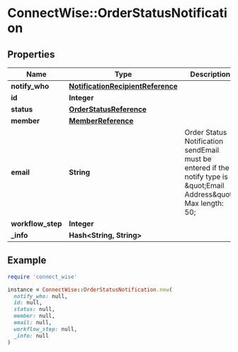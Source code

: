 # ConnectWise::OrderStatusNotification

## Properties

| Name | Type | Description | Notes |
| ---- | ---- | ----------- | ----- |
| **notify_who** | [**NotificationRecipientReference**](NotificationRecipientReference.md) |  |  |
| **id** | **Integer** |  | [optional] |
| **status** | [**OrderStatusReference**](OrderStatusReference.md) |  | [optional] |
| **member** | [**MemberReference**](MemberReference.md) |  | [optional] |
| **email** | **String** | Order Status Notification sendEmail must be entered if the notify type is \&quot;Email Address\&quot;. Max length: 50; | [optional] |
| **workflow_step** | **Integer** |  | [optional] |
| **_info** | **Hash&lt;String, String&gt;** |  | [optional] |

## Example

```ruby
require 'connect_wise'

instance = ConnectWise::OrderStatusNotification.new(
  notify_who: null,
  id: null,
  status: null,
  member: null,
  email: null,
  workflow_step: null,
  _info: null
)
```

